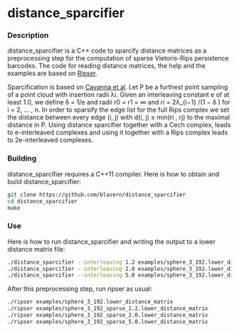 # distance_sparcifier

### Description
distance_sparcifier is a C++ code to sparcify distance matrices as a preprocessing step for the computation of sparse Vietoris-Rips persistence barcodes. The code for reading distance matrices, the help and the examples are based on [Ripser](https://github.com/Ripser). 

Sparcification is based on
[Cavanna et al](https://arxiv.org/abs/1506.03797). Let P be a furthest
point sampling of a point cloud with insertion radii λi. Given an
interleaving constant e of at least 1.0, we define δ = 1/e and radii
r0 = r1 = ∞ and ri = 2λ_{i−1} /(1 − δ ) for i = 2, ... , n.
In order to sparsify the edge list for the full Rips complex we set
the distance between every edge (i, j) with d(i, j) ≥ min(ri , rj) to
the maximal distance in P.
Using distance sparcifier together with a Cech complex, leads to
e-interleaved complexes and using it together with a Rips complex
leads to 2e-interleaved complexes. 

### Building

distance_sparcifier requires a C++11 compiler. Here is how to obtain and build distance_sparcifier:

```sh
git clone https://github.com/blasern/distance_sparcifier
cd distance_sparcifier
make
```

### Use

Here is how to run distance_sparcifier and writing the output to a lower distance matrix file:

```sh
./distance_sparcifier --interleaving 1.2 examples/sphere_3_192.lower_distance_matrix > examples/sphere_3_192_sparse_1.2.lower_distance_matrix
./distance_sparcifier --interleaving 2.0 examples/sphere_3_192.lower_distance_matrix > examples/sphere_3_192_sparse_2.0.lower_distance_matrix
./distance_sparcifier --interleaving 5.0 examples/sphere_3_192.lower_distance_matrix > examples/sphere_3_192_sparse_5.0.lower_distance_matrix
```

After this preprocessing step, run ripser as usual: 
```sh
./ripser examples/sphere_3_192.lower_distance_matrix
./ripser examples/sphere_3_192_sparse_1.2.lower_distance_matrix 
./ripser examples/sphere_3_192_sparse_2.0.lower_distance_matrix
./ripser examples/sphere_3_192_sparse_5.0.lower_distance_matrix
```
